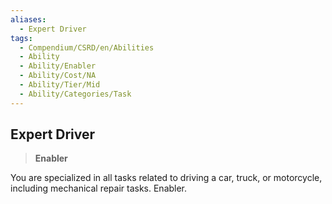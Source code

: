 ```yaml
---
aliases:
  - Expert Driver
tags:
  - Compendium/CSRD/en/Abilities
  - Ability
  - Ability/Enabler
  - Ability/Cost/NA
  - Ability/Tier/Mid
  - Ability/Categories/Task
---
```

  
    
## Expert Driver    
>**Enabler**  
    
You are specialized in all tasks related to driving a car, truck, or motorcycle, including mechanical repair tasks. Enabler.